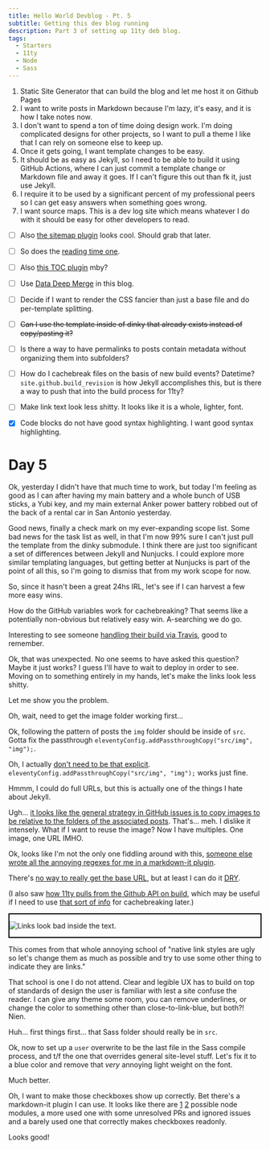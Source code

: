 ```yaml
---
title: Hello World Devblog - Pt. 5
subtitle: Getting this dev blog running
description: Part 3 of setting up 11ty deb blog.
tags:
  - Starters
  - 11ty
  - Node
  - Sass
---
```



1. Static Site Generator that can build the blog and let me host it on Github Pages
2. I want to write posts in Markdown because I'm lazy, it's easy, and it is how I take notes now.
3. I don't want to spend a ton of time doing design work. I'm doing complicated designs for other projects, so I want to pull a theme I like that I can rely on someone else to keep up.
4. Once it gets going, I want template changes to be easy.
5. It should be as easy as Jekyll, so I need to be able to build it using GitHub Actions, where I can just commit a template change or Markdown file and away it goes. If I can't figure this out than fk it, just use Jekyll.
6. I require it to be used by a significant percent of my professional peers so I can get easy answers when something goes wrong.
7. I want source maps. This is a dev log site which means whatever I do with it should be easy for other developers to read.

- [ ] Also [the sitemap plugin](https://www.npmjs.com/package/@quasibit/eleventy-plugin-sitemap) looks cool. Should grab that later.

- [ ] So does the [reading time one](https://www.npmjs.com/package/eleventy-plugin-reading-time).

- [ ] Also [this TOC plugin](https://github.com/jdsteinbach/eleventy-plugin-toc/blob/master/src/BuildTOC.js) mby?

- [ ] Use [Data Deep Merge](https://www.11ty.dev/docs/data-deep-merge/) in this blog.

- [ ] Decide if I want to render the CSS fancier than just a base file and do per-template splitting.

<s>

- [ ] Can I use the template inside of dinky that already exists instead of copy/pasting it?

</s>

- [ ] Is there a way to have permalinks to posts contain metadata without organizing them into subfolders?

- [ ] How do I cachebreak files on the basis of new build events? Datetime? `site.github.build_revision` is how Jekyll accomplishes this, but is there a way to push that into the build process for 11ty?

- [ ] Make link text look less shitty. It looks like it is a whole, lighter, font.

- [x] Code blocks do not have good syntax highlighting. I want good syntax highlighting.

# Day 5

Ok, yesterday I didn't have that much time to work, but today I'm feeling as good as I can after having my main battery and a whole bunch of USB sticks, a Yubi key, and my main external Anker power battery robbed out of the back of a rental car in San Antonio yesterday.

Good news, finally a check mark on my ever-expanding scope list. Some bad news for the task list as well, in that I'm now 99% sure I can't just pull the template from the dinky submodule. I think there are just too significant a set of differences between Jekyll and Nunjucks. I could explore more similar templating languages, but getting better at Nunjucks is part of the point of all this, so I'm going to dismiss that from my work scope for now.

So, since it hasn't been a great 24hs IRL, let's see if I can harvest a few more easy wins.

How do the GitHub variables work for cachebreaking? That seems like a potentially non-obvious but relatively easy win. A-searching we do go.

Interesting to see someone [handling their build via Travis](https://snook.ca/archives/servers/deploying-11ty-to-gh-pages), good to remember.

Ok, that was unexpected. No one seems to have asked this question? Maybe it just works? I guess I'll have to wait to deploy in order to see. Moving on to something entirely in my hands, let's make the links look less shitty.

Let me show you the problem.

Oh, wait, need to get the image folder working first...

Ok, following the pattern of posts the `img` folder should be inside of `src`. Gotta fix the passthrough `eleventyConfig.addPassthroughCopy("src/img", "img");`.

Oh, I actually [don't need to be that explicit](https://www.11ty.dev/docs/copy/#how-passthrough-file-copy-handles-input-directories). `eleventyConfig.addPassthroughCopy("src/img", "img");` works just fine.

Hmmm, I could do full URLs, but this is actually one of the things I hate about Jekyll.

Ugh... [it looks like the general strategy in GitHub issues is to copy images to be relative to the folders of the associated posts](https://github.com/11ty/eleventy/issues/379). That's... meh. I dislike it intensely. What if I want to reuse the image? Now I have multiples. One image, one URL IMHO.

Ok, looks like I'm not the only one fiddling around with this, [someone else wrote all the annoying regexes for me in a markdown-it plugin](https://www.npmjs.com/package/markdown-it-replace-link).

There's [no way to really get the base URL](https://www.11ty.dev/docs/data-eleventy-supplied/), but at least I can do it [DRY](https://en.wikipedia.org/wiki/Don%27t_repeat_yourself).

<aside>

(I also saw [how 11ty pulls from the Github API on build](https://www.11ty.dev/docs/quicktips/eliminate-js/), which may be useful if I need to use [that sort of info](https://docs.github.com/en/rest/reference/repos#get) for cachebreaking later.)

</aside>

<div style="border: 2px black solid">

![Links look bad inside the text.](links-and-not-links.png)

</div>

This comes from that whole annoying school of "native link styles are ugly so let's change them as much as possible and try to use some other thing to indicate they are links."

That school is one I do not attend. Clear and legible UX has to build on top of standards of design the user is familiar with lest a site confuse the reader. I can give any theme some room, you can remove underlines, or change the color to something other than close-to-link-blue, but both?! Nien.

Huh... first things first... that Sass folder should really be in `src`.

Ok, now to set up a `user` overwrite to be the last file in the Sass compile process, and t/f the one that overrides general site-level stuff. Let's fix it to a blue color and remove that *very* annoying light weight on the font.

Much better.

Oh, I want to make those checkboxes show up correctly. Bet there's a markdown-it plugin I can use. It looks like there are [1](https://www.npmjs.com/package/markdown-it-task-checkbox) [2](https://www.npmjs.com/package/markdown-it-todo?activeTab=dependencies) possible node modules, a more used one with some unresolved PRs and ignored issues and a barely used one that correctly makes checkboxes readonly.

Looks good!
